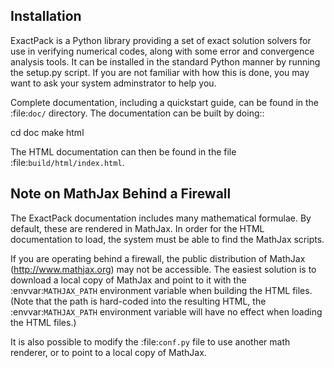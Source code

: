 Installation
------------

ExactPack is a Python library providing a set of exact solution
solvers for use in verifying numerical codes, along with some error
and convergence analysis tools.  It can be installed in the standard
Python manner by running the setup.py script.  If you are not familiar
with how this is done, you may want to ask your system adminstrator to
help you.

Complete documentation, including a quickstart guide, can be found in
the :file:`doc/` directory.  The documentation can be built by doing::

  cd doc
  make html

The HTML documentation can then be found in the file
:file:`build/html/index.html`.

Note on MathJax Behind a Firewall
---------------------------------

The ExactPack documentation includes many mathematical formulae.  By
default, these are rendered in MathJax.  In order for the HTML
documentation to load, the system must be able to find the MathJax
scripts.

If you are operating behind a firewall, the public distribution of
MathJax (http://www.mathjax.org) may not be accessible.  The easiest
solution is to download a local copy of MathJax and point to it with
the :envvar:`MATHJAX_PATH` environment variable when building the
HTML files.  (Note that the path is hard-coded into the resulting
HTML, the :envvar:`MATHJAX_PATH` environment variable will have no
effect when loading the HTML files.)

It is also possible to modify the :file:`conf.py` file to use another
math renderer, or to point to a local copy of MathJax.
